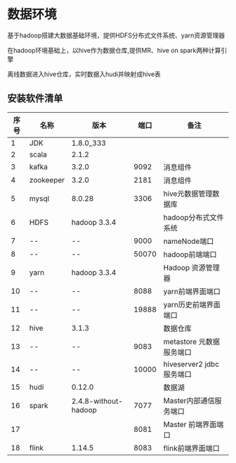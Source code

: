 # 数据环境

基于hadoop搭建大数据基础环境，提供HDFS分布式文件系统、yarn资源管理器

在hadoop环境基础上，以hive作为数据仓库,提供MR、hive  on spark两种计算引擎

离线数据进入hive仓库，实时数据入hudi并映射成hive表



## 安装软件清单

| 序号 | 名称      | 版本                 | 端口  | 备注                       |
| ---- | --------- | -------------------- | ----- | -------------------------- |
| 1    | JDK       | 1.8.0_333            |       |                            |
| 2    | scala     | 2.1.2                |       |                            |
| 3    | kafka     | 3.2.0                | 9092  | 消息组件                   |
| 4    | zookeeper | 3.2.0                | 2181  | 消息组件                   |
| 5    | mysql     | 8.0.28               | 3306  | hive元数据管理数据库       |
| 6    | HDFS      | hadoop 3.3.4         |       | hadoop分布式文件系统       |
| 7    | --        | --                   | 9000  | nameNode端口               |
| 8    | --        | --                   | 50070 | hadoop前端端口             |
| 9    | yarn      | hadoop 3.3.4         |       | Hadoop 资源管理器          |
| 10   | --        | --                   | 8088  | yarn前端界面端口           |
| 11   | --        | --                   | 19888 | yarn历史前端界面端口       |
| 12   | hive      | 3.1.3                |       | 数据仓库                   |
| 13   | --        | --                   | 9083  | metastore   元数据服务端口 |
| 14   | --        | --                   | 10000 | hiveserver2  jdbc服务端口  |
| 15   | hudi      | 0.12.0               |       | 数据湖                     |
| 16   | spark     | 2.4.8-without-hadoop | 7077  | Master内部通信服务端口     |
| 17   |           |                      | 8081  | Master 前端界面端口        |
| 18   | flink     | 1.14.5               | 8083  | flink前端界面端口          |

